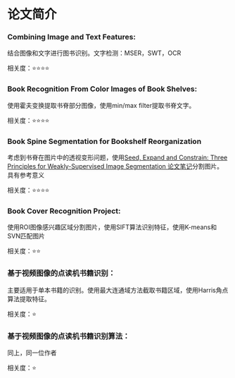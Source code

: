# 论文简介

### Combining Image and Text Features:
结合图像和文字进行图书识别。文字检测：MSER，SWT，OCR

相关度：:star::star::star::star:
### Book Recognition From Color Images of Book Shelves:
使用霍夫变换提取书脊部分图像，使用min/max filter提取书脊文字。

相关度：:star::star::star::star:
### Book Spine Segmentation for Bookshelf Reorganization
考虑到书脊在图片中的透视变形问题，使用[Seed, Expand and Constrain: Three Principles for Weakly-Supervised Image Segmentation 论文笔记](https://blog.csdn.net/zjc8888888888/article/details/80641063)分割图片。具有参考意义

相关度：:star::star::star::star:
### Book Cover Recognition Project: 
使用ROI图像感兴趣区域分割图片，使用SIFT算法识别特征，使用K-means和SVN匹配图片

相关度：:star::star:
### 基于视频图像的点读机书籍识别：
主要适用于单本书籍的识别。使用最大连通域方法截取书籍区域，使用Harris角点算法提取特征。

相关度：:star:

### 基于视频图像的点读机书籍识别算法：
同上，同一位作者

相关度：:star:
